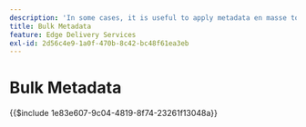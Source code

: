 ```yaml
---
description: 'In some cases, it is useful to apply metadata en masse to a website. Common use cases include:'
title: Bulk Metadata
feature: Edge Delivery Services
exl-id: 2d56c4e9-1a0f-470b-8c42-bc48f61ea3eb
---
```

# Bulk Metadata

{{$include 1e83e607-9c04-4819-8f74-23261f13048a}}
